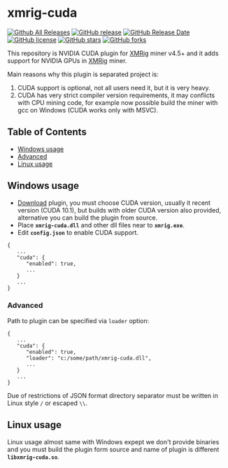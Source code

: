 # xmrig-cuda

[![Github All Releases](https://img.shields.io/github/downloads/xmrig/xmrig-cuda/total.svg)](../../releases)
[![GitHub release](https://img.shields.io/github/release/xmrig/xmrig-cuda/all.svg)](../../releases/latest)
[![GitHub Release Date](https://img.shields.io/github/release-date/xmrig/xmrig-cuda.svg)](../../releases/latest)
[![GitHub license](https://img.shields.io/github/license/xmrig/xmrig-cuda.svg)](./LICENSE)
[![GitHub stars](https://img.shields.io/github/stars/xmrig/xmrig-cuda.svg)](../../stargazers)
[![GitHub forks](https://img.shields.io/github/forks/xmrig/xmrig-cuda.svg)](../../network)

This repository is NVIDIA CUDA plugin for [XMRig](../../../xmrig) miner v4.5+ and it adds support for NVIDIA GPUs in [XMRig](../../../xmrig) miner.

Main reasons why this plugin is separated project is:
1. CUDA support is optional, not all users need it, but it is very heavy.
2. CUDA has very strict compiler version requirements, it may conflicts with CPU mining code, for example now possible build the miner with gcc on Windows (CUDA works only with MSVC).


## Table of Contents

 - [Windows usage](#windows-usage)
 - [Advanced](#advanced)
 - [Linux usage](#linux-usage)

## Windows usage

* [Download](../../releases) plugin, you must choose CUDA version, usually it recent version (CUDA 10.1), but builds with older CUDA version also provided, alternative you can build the plugin from source.
* Place **`xmrig-cuda.dll`** and other dll files near to **`xmrig.exe`**.
* Edit **`config.json`** to enable CUDA support.
```
{
   ...
   "cuda": {
      "enabled": true,
      ...
   }
   ...
}
```
### Advanced
Path to plugin can be specified via `loader` option:
```
{
   ...
   "cuda": {
      "enabled": true,
      "loader": "c:/some/path/xmrig-cuda.dll",
      ...
   }
   ...
}
```
Due of restrictions of JSON format directory separator must be written in Linux style `/` or escaped `\\`.

## Linux usage
Linux usage almost same with Windows expept we don't provide binaries and you must build the plugin form source and name of plugin is different **`libxmrig-cuda.so`**.
